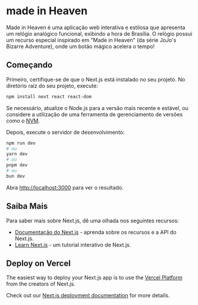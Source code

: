 # made in Heaven

Made in Heaven é uma aplicação web interativa e estilosa que apresenta um relógio analógico funcional, exibindo a hora de Brasília. O relógio possui um recurso especial inspirado em "Made in Heaven" (da série JoJo's Bizarre Adventure), onde um botão mágico acelera o tempo!

## Começando

Primeiro, certifique-se de que o Next.js está instalado no seu projeto. No diretório raiz do seu projeto, execute:

```bash
npm install next react react-dom
```
Se necessário, atualize o Node.js para a versão mais recente e estável, ou considere a utilização de uma ferramenta de gerenciamento de versões como o [NVM](https://github.com/jasongin/nvs).

Depois, execute o servidor de desenvolvimento:

```bash
npm run dev
# ou
yarn dev
# ou
pnpm dev
# ou
bun dev
```

Abra [http://localhost:3000](http://localhost:3000) para ver o resultado.

## Saiba Mais

Para saber mais sobre Next.js, dê uma olhada nos seguintes recursos:

- [Documentação do Next.js](https://nextjs.org/docs) - aprenda sobre os recursos e a API do Next.js.
- [Learn Next.js](https://nextjs.org/learn) - um tutorial interativo de Next.js.

## Deploy on Vercel

The easiest way to deploy your Next.js app is to use the [Vercel Platform](https://vercel.com/new?utm_medium=default-template&filter=next.js&utm_source=create-next-app&utm_campaign=create-next-app-readme) from the creators of Next.js.

Check out our [Next.js deployment documentation](https://nextjs.org/docs/app/building-your-application/deploying) for more details.
